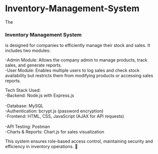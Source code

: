 # Inventory-Management-System 

The <h3><b>Inventory Management System</b></h3> is designed for companies to efficiently manage their stock and sales. It includes two modules:<br>  

-Admin Module: Allows the company admin to manage products, track sales, and generate reports.<br>
-User Module: Enables multiple users to log sales and check stock availability but restricts them from modifying products or accessing sales reports.<br>  

Tech Stack Used:  <br>
-Backend: Node.js with Express.js<br>  
-Database: MySQL <br>
-Authentication: bcrypt.js (password encryption)<br>
-Frontend: HTML, CSS, JavaScript (AJAX for API requests)<br>  
-API Testing: Postman<br>
-Charts & Reports: Chart.js for sales visualization<br>  

This system ensures role-based access control, maintaining security and efficiency in inventory operations. 🚀
